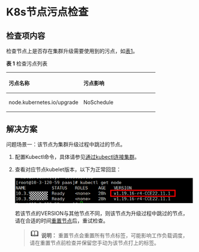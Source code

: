 # K8s节点污点检查<a name="cce_10_0460"></a>

## 检查项内容<a name="section4114162915484"></a>

检查节点上是否存在集群升级需要使用到的污点，如[表1](#table1126154011128)。

**表 1**  检查污点列表

<a name="table1126154011128"></a>
<table><thead align="left"><tr id="row22744011127"><th class="cellrowborder" valign="top" width="50%" id="mcps1.2.3.1.1"><p id="p13276406121"><a name="p13276406121"></a><a name="p13276406121"></a>污点名称</p>
</th>
<th class="cellrowborder" valign="top" width="50%" id="mcps1.2.3.1.2"><p id="p162754014120"><a name="p162754014120"></a><a name="p162754014120"></a>污点影响</p>
</th>
</tr>
</thead>
<tbody><tr id="row12271140101216"><td class="cellrowborder" valign="top" width="50%" headers="mcps1.2.3.1.1 "><p id="p1027114013124"><a name="p1027114013124"></a><a name="p1027114013124"></a>node.kubernetes.io/upgrade</p>
</td>
<td class="cellrowborder" valign="top" width="50%" headers="mcps1.2.3.1.2 "><p id="p92754021217"><a name="p92754021217"></a><a name="p92754021217"></a>NoSchedule</p>
</td>
</tr>
</tbody>
</table>

## 解决方案<a name="section1881014184913"></a>

问题场景一：该节点为集群升级过程中跳过的节点。

1.  配置Kubectl命令，具体请参见[通过kubectl连接集群](通过kubectl连接集群.md)。
2.  查看对应节点kubelet版本，以下为正常回显：

    ![](figures/zh-cn_image_0000001476666121.png)

    若该节点的VERSION与其他节点不同，则该节点为升级过程中跳过的节点，请在合适的时间[重置节点](重置节点.md)后，重试检查。

    >![](public_sys-resources/icon-note.gif) **说明：** 
    >重置节点会重置所有节点标签，可能影响工作负载调度，请在重置节点前检查并保留您手动为该节点打上的标签。


